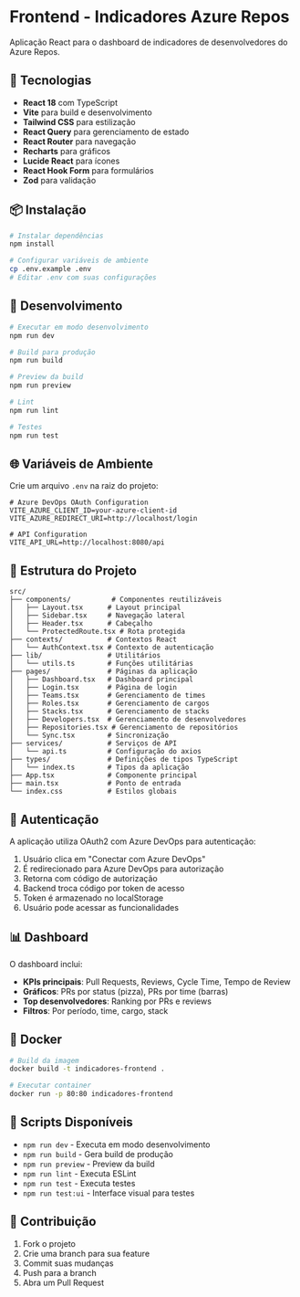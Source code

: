 # Frontend - Indicadores Azure Repos

Aplicação React para o dashboard de indicadores de desenvolvedores do Azure Repos.

## 🚀 Tecnologias

- **React 18** com TypeScript
- **Vite** para build e desenvolvimento
- **Tailwind CSS** para estilização
- **React Query** para gerenciamento de estado
- **React Router** para navegação
- **Recharts** para gráficos
- **Lucide React** para ícones
- **React Hook Form** para formulários
- **Zod** para validação

## 📦 Instalação

```bash
# Instalar dependências
npm install

# Configurar variáveis de ambiente
cp .env.example .env
# Editar .env com suas configurações
```

## 🔧 Desenvolvimento

```bash
# Executar em modo desenvolvimento
npm run dev

# Build para produção
npm run build

# Preview da build
npm run preview

# Lint
npm run lint

# Testes
npm run test
```

## 🌐 Variáveis de Ambiente

Crie um arquivo `.env` na raiz do projeto:

```env
# Azure DevOps OAuth Configuration
VITE_AZURE_CLIENT_ID=your-azure-client-id
VITE_AZURE_REDIRECT_URI=http://localhost/login

# API Configuration
VITE_API_URL=http://localhost:8080/api
```

## 📁 Estrutura do Projeto

```
src/
├── components/          # Componentes reutilizáveis
│   ├── Layout.tsx      # Layout principal
│   ├── Sidebar.tsx     # Navegação lateral
│   ├── Header.tsx      # Cabeçalho
│   └── ProtectedRoute.tsx # Rota protegida
├── contexts/           # Contextos React
│   └── AuthContext.tsx # Contexto de autenticação
├── lib/                # Utilitários
│   └── utils.ts        # Funções utilitárias
├── pages/              # Páginas da aplicação
│   ├── Dashboard.tsx   # Dashboard principal
│   ├── Login.tsx       # Página de login
│   ├── Teams.tsx       # Gerenciamento de times
│   ├── Roles.tsx       # Gerenciamento de cargos
│   ├── Stacks.tsx      # Gerenciamento de stacks
│   ├── Developers.tsx  # Gerenciamento de desenvolvedores
│   ├── Repositories.tsx # Gerenciamento de repositórios
│   └── Sync.tsx        # Sincronização
├── services/           # Serviços de API
│   └── api.ts          # Configuração do axios
├── types/              # Definições de tipos TypeScript
│   └── index.ts        # Tipos da aplicação
├── App.tsx             # Componente principal
├── main.tsx            # Ponto de entrada
└── index.css           # Estilos globais
```

## 🔐 Autenticação

A aplicação utiliza OAuth2 com Azure DevOps para autenticação:

1. Usuário clica em "Conectar com Azure DevOps"
2. É redirecionado para Azure DevOps para autorização
3. Retorna com código de autorização
4. Backend troca código por token de acesso
5. Token é armazenado no localStorage
6. Usuário pode acessar as funcionalidades

## 📊 Dashboard

O dashboard inclui:

- **KPIs principais**: Pull Requests, Reviews, Cycle Time, Tempo de Review
- **Gráficos**: PRs por status (pizza), PRs por time (barras)
- **Top desenvolvedores**: Ranking por PRs e reviews
- **Filtros**: Por período, time, cargo, stack

## 🐳 Docker

```bash
# Build da imagem
docker build -t indicadores-frontend .

# Executar container
docker run -p 80:80 indicadores-frontend
```

## 📝 Scripts Disponíveis

- `npm run dev` - Executa em modo desenvolvimento
- `npm run build` - Gera build de produção
- `npm run preview` - Preview da build
- `npm run lint` - Executa ESLint
- `npm run test` - Executa testes
- `npm run test:ui` - Interface visual para testes

## 🤝 Contribuição

1. Fork o projeto
2. Crie uma branch para sua feature
3. Commit suas mudanças
4. Push para a branch
5. Abra um Pull Request
